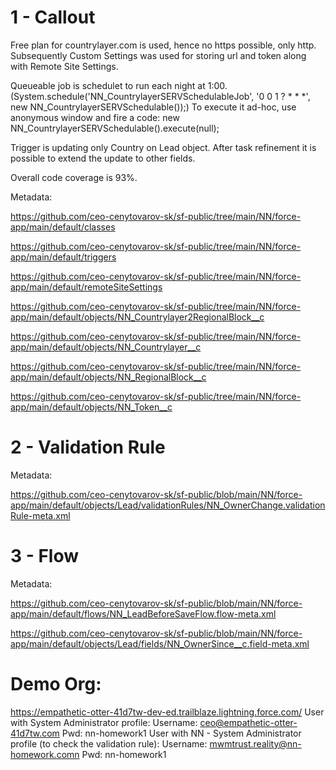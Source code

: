 # 1 - Callout

Free plan for countrylayer.com is used, hence no https possible, only http. Subsequently Custom Settings was used for storing url and token along with Remote Site Settings.

Queueable job is schedulet to run each night at 1:00. (System.schedule('NN_CountrylayerSERVSchedulableJob', '0 0 1 ? * * *', new NN_CountrylayerSERVSchedulable());)
To execute it ad-hoc, use anonymous window and fire a code: new NN_CountrylayerSERVSchedulable().execute(null);

Trigger is updating only Country on Lead object. After task refinement it is possible to extend the update to other fields.

Overall code coverage is 93%. 

Metadata:

https://github.com/ceo-cenytovarov-sk/sf-public/tree/main/NN/force-app/main/default/classes

https://github.com/ceo-cenytovarov-sk/sf-public/tree/main/NN/force-app/main/default/triggers

https://github.com/ceo-cenytovarov-sk/sf-public/tree/main/NN/force-app/main/default/remoteSiteSettings

https://github.com/ceo-cenytovarov-sk/sf-public/tree/main/NN/force-app/main/default/objects/NN_Countrylayer2RegionalBlock__c

https://github.com/ceo-cenytovarov-sk/sf-public/tree/main/NN/force-app/main/default/objects/NN_Countrylayer__c

https://github.com/ceo-cenytovarov-sk/sf-public/tree/main/NN/force-app/main/default/objects/NN_RegionalBlock__c

https://github.com/ceo-cenytovarov-sk/sf-public/tree/main/NN/force-app/main/default/objects/NN_Token__c

# 2 - Validation Rule
Metadata:

https://github.com/ceo-cenytovarov-sk/sf-public/blob/main/NN/force-app/main/default/objects/Lead/validationRules/NN_OwnerChange.validationRule-meta.xml

# 3 - Flow
Metadata:

https://github.com/ceo-cenytovarov-sk/sf-public/blob/main/NN/force-app/main/default/flows/NN_LeadBeforeSaveFlow.flow-meta.xml

https://github.com/ceo-cenytovarov-sk/sf-public/blob/main/NN/force-app/main/default/objects/Lead/fields/NN_OwnerSince__c.field-meta.xml

# Demo Org:
https://empathetic-otter-41d7tw-dev-ed.trailblaze.lightning.force.com/
User with System Administrator profile:
  Username: ceo@empathetic-otter-41d7tw.com
  Pwd: nn-homework1
User with NN - System Administrator profile (to check the validation rule):
  Username: mwmtrust.reality@nn-homework.comn
  Pwd: nn-homework1  
